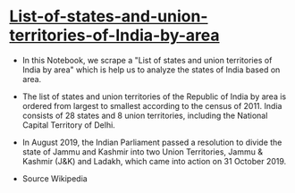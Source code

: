 # [List-of-states-and-union-territories-of-India-by-area](https://en.wikipedia.org/wiki/List_of_states_and_union_territories_of_India_by_area)

- In this Notebook, we scrape a "List of states and union territories of India by area" which is help us to analyze the states of India based on area.

- The list of states and union territories of the Republic of India by area is ordered from largest to smallest according to the census of 2011. India consists of 28 states and 8 union territories, including the National Capital Territory of Delhi.

- In August 2019, the Indian Parliament passed a resolution to divide the state of Jammu and Kashmir into two Union Territories, Jammu & Kashmir (J&K) and Ladakh, which came into action on 31 October 2019.

- Source Wikipedia 
